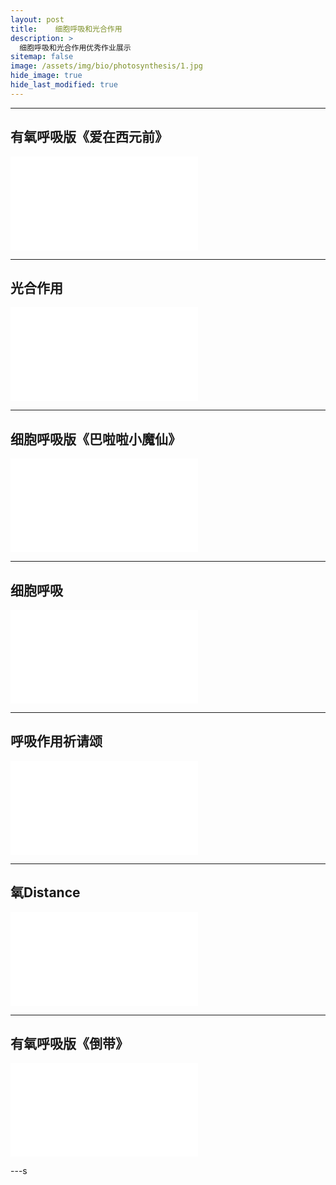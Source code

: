 ```yaml
---
layout: post
title:    细胞呼吸和光合作用
description: >
  细胞呼吸和光合作用优秀作业展示
sitemap: false
image: /assets/img/bio/photosynthesis/1.jpg
hide_image: true
hide_last_modified: true
---
```


---

## 有氧呼吸版《爱在西元前》

<div class="video-container">
  <iframe src="//player.bilibili.com/player.html?isOutside=true&aid=1954469093&bvid=BV1uC41177eZ&cid=1539191042&p=1" scrolling="no" border="0" frameborder="no" framespacing="0" allowfullscreen="true"></iframe>
</div>

---

## 光合作用

<div class="video-container">
  <iframe src="//player.bilibili.com/player.html?isOutside=true&aid=1704398605&bvid=BV1TT421X7vh&cid=1539195648&p=1" scrolling="no" border="0" frameborder="no" framespacing="0" allowfullscreen="true"></iframe>
</div>

---

## 细胞呼吸版《巴啦啦小魔仙》

<div class="video-container">
  <iframe src="//player.bilibili.com/player.html?isOutside=true&aid=1554272146&bvid=BV1i1421B7uy&cid=1539195644&p=1" scrolling="no" border="0" frameborder="no" framespacing="0" allowfullscreen="true"></iframe>
</div>

---

## 细胞呼吸

<div class="video-container">
  <iframe src="//player.bilibili.com/player.html?isOutside=true&aid=1954452375&bvid=BV15C41177fv&cid=1539195761&p=1" scrolling="no" border="0" frameborder="no" framespacing="0" allowfullscreen="true"></iframe>
</div>

---

## 呼吸作用祈请颂

<div class="video-container">
  <iframe src="//player.bilibili.com/player.html?isOutside=true&aid=1804542656&bvid=BV1ob421b73e&cid=1544068934&p=1" scrolling="no" border="0" frameborder="no" framespacing="0" allowfullscreen="true"></iframe>
</div>

---

## 氧Distance

<div class="video-container">
  <iframe src="//player.bilibili.com/player.html?isOutside=true&aid=1904652990&bvid=BV1UU411f7Gf&cid=1547178138&p=1" scrolling="no" border="0" frameborder="no" framespacing="0" allowfullscreen="true"></iframe>
</div>

---

## 有氧呼吸版《倒带》

<div class="video-container">
  <iframe src="//player.bilibili.com/player.html?isOutside=true&aid=1104324332&bvid=BV1sw4m197c8&cid=1539186636&p=1" scrolling="no" border="0" frameborder="no" framespacing="0" allowfullscreen="true"></iframe>
</div>

---s